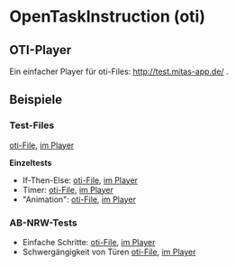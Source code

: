 # OpenTaskInstruction (oti)

## OTI-Player

Ein einfacher Player für oti-Files:
http://test.mitas-app.de/ .

## Beispiele

### Test-Files

[oti-File](https://rein-zieh.github.io/otiExamples/test/test_1.json), 
[im Player](https://test.mitas-app.de/?oti=https://rein-zieh.github.io/otiExamples/test/test_1.json)

**Einzeltests**

- If-Then-Else: 
[oti-File](https://rein-zieh.github.io/otiExamples/if-then-else/index.json), 
[im Player](https://test.mitas-app.de/?oti=https://rein-zieh.github.io/otiExamples/if-then-else/index.json)
- Timer: 
[oti-File](https://rein-zieh.github.io/otiExamples/step-timer/index.json), 
[im Player](https://test.mitas-app.de/?oti=https://rein-zieh.github.io/otiExamples/step-timer/index.json)
- "Animation": 
[oti-File](https://rein-zieh.github.io/otiExamples/step-anim/index.json), 
[im Player](https://test.mitas-app.de/?oti=https://rein-zieh.github.io/otiExamples/step-anim/index.json)
 
### AB-NRW-Tests

- Einfache Schritte: 
[oti-File](https://rein-zieh.github.io/otiExamples/steps/index.json), 
[im Player](https://test.mitas-app.de/?oti=https://rein-zieh.github.io/otiExamples/steps/index.json)
- Schwergängigkeit von Türen
[oti-File](https://rein-zieh.github.io/otiExamples/abnrw/tuer.json), 
[im Player](https://test.mitas-app.de/?oti=https://rein-zieh.github.io/otiExamples/abnrw/tuer.json)
